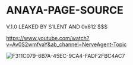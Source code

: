 # ANAYA-PAGE-SOURCE
V.1.0 LEAKED BY S1LENT AND 0x612 $$$

https://www.youtube.com/watch?v=Av0S2wmfvaY&ab_channel=NerveAgent-Topic


![F311C079-6B7A-45EC-9CA4-FADF2FBC4AC7](https://user-images.githubusercontent.com/132094940/235222480-1f193ebc-87da-48b8-9214-7ed459678a8e.gif)

